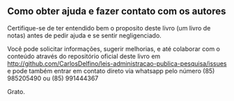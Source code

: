 ## Como obter ajuda e fazer contato com os autores

Certifique-se de ter entendido bem o proposito deste livro \(um livro de notas\) antes de pedir ajuda e se sentir negligenciado.

Você pode solicitar informações, sugerir melhorias, e até colaborar com o conteúdo através do repositório oficial deste livro em http://github.com/CarlosDelfino/leis-administracao-publica-pesquisa/issues e pode também entrar em contato direto via whatsapp pelo número \(85\) 985205490 ou \(85\) 991444367



Grato.

